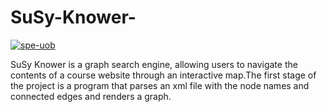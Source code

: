 # SuSy-Knower-
[![spe-uob](https://circleci.com/gh/spe-uob/SuSy-Knower-.svg?style=svg)](https://app.circleci.com/pipelines/github/spe-uob/SuSy-Knower-)

SuSy Knower is a graph search engine, allowing users to navigate the contents of a course website through an interactive map.The first stage of the project is a program that parses an xml file with the node names and connected edges and renders a graph.
